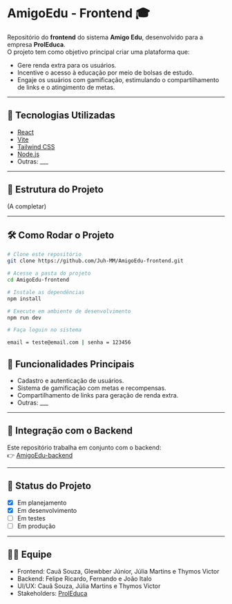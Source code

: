 # AmigoEdu - Frontend 🎓

Repositório do **frontend** do sistema **Amigo Edu**, desenvolvido para a empresa **ProlEduca**.  
O projeto tem como objetivo principal criar uma plataforma que:

- Gere renda extra para os usuários.  
- Incentive o acesso à educação por meio de bolsas de estudo.  
- Engaje os usuários com gamificação, estimulando o compartilhamento de links e o atingimento de metas.  

---

## 🚀 Tecnologias Utilizadas
- [React](https://react.dev/)  
- [Vite](https://vitejs.dev/) 
- [Tailwind CSS](https://tailwindcss.com/)
- [Node.js](https://nodejs.org/en/)
- Outras: ___  

---

## 📂 Estrutura do Projeto
(A completar)

---

## 🛠️ Como Rodar o Projeto
```bash
# Clone este repositório
git clone https://github.com/Juh-MM/AmigoEdu-frontend.git

# Acesse a pasta do projeto
cd AmigoEdu-frontend

# Instale as dependências
npm install

# Execute em ambiente de desenvolvimento
npm run dev

# Faça loguin no sistema

email = teste@email.com | senha = 123456

```

## 📌 Funcionalidades Principais
- Cadastro e autenticação de usuários.  
- Sistema de gamificação com metas e recompensas.  
- Compartilhamento de links para geração de renda extra.  
- Outras: ___  

---

## 🔗 Integração com o Backend
Este repositório trabalha em conjunto com o backend:  
👉 [AmigoEdu-backend](https://github.com/limaamorim/Proleduca_Backend)

---

## 📅 Status do Projeto
- [X] Em planejamento  
- [X] Em desenvolvimento  
- [ ] Em testes  
- [ ] Em produção  

---

## 👨‍💻 Equipe
- Frontend: Cauã Souza, Glewbber Júnior, Júlia Martins e Thymos Victor  
- Backend: Felipe Ricardo, Fernando e João Italo  
- UI/UX: Cauã Souza, Júlia Martins e Thymos Victor  
- Stakeholders: [ProlEduca](https://www.proleduca.com.br/)